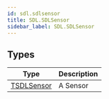 ```yaml
---
id: sdl.sdlsensor
title: SDL.SDLSensor
sidebar_label: SDL.SDLSensor
---
```



## Types
| Type | Description |
|---|---|
| [TSDLSensor](../../sdl/sdl.sdlsensor/tsdlsensor) | A Sensor |

